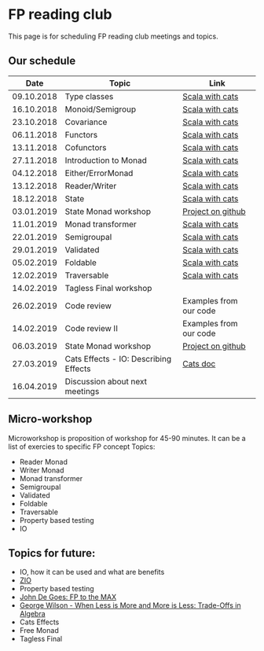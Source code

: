 # FP reading club

This page is for scheduling FP reading club meetings and topics.

## Our schedule

| Date        |  Topic                        | Link                                                                             |
| ----------- | ----------------------------- | -------------------------------------------------------------------------------- |
|  09.10.2018 | Type classes                  | [Scala with cats](https://books.underscore.io/scala-with-cats/scala-with-cats.html)                 |
|  16.10.2018 | Monoid/Semigroup              | [Scala with cats](https://books.underscore.io/scala-with-cats/scala-with-cats.html)                 |
|  23.10.2018 | Covariance                    | [Scala with cats](https://books.underscore.io/scala-with-cats/scala-with-cats.html)                 |
|  06.11.2018 | Functors                      | [Scala with cats](https://books.underscore.io/scala-with-cats/scala-with-cats.html)                 |
|  13.11.2018 | Cofunctors                    | [Scala with cats](https://books.underscore.io/scala-with-cats/scala-with-cats.html)                 |
|  27.11.2018 | Introduction to Monad         | [Scala with cats](https://books.underscore.io/scala-with-cats/scala-with-cats.html)                 |
|  04.12.2018 | Either/ErrorMonad             | [Scala with cats](https://books.underscore.io/scala-with-cats/scala-with-cats.html)                 |
|  13.12.2018 | Reader/Writer                 | [Scala with cats](https://books.underscore.io/scala-with-cats/scala-with-cats.html)                 |
|  18.12.2018 | State                         | [Scala with cats](https://books.underscore.io/scala-with-cats/scala-with-cats.html)                 |
|  03.01.2019 | State Monad workshop | [Project on github](https://github.com/otrebski/state-monad) |
|  11.01.2019 | Monad transformer             | [Scala with cats](https://books.underscore.io/scala-with-cats/scala-with-cats.html)                 |
|  22.01.2019 | Semigroupal                   | [Scala with cats](https://books.underscore.io/scala-with-cats/scala-with-cats.html)                 |
|  29.01.2019 | Validated                     | [Scala with cats](https://books.underscore.io/scala-with-cats/scala-with-cats.html)                 |
|  05.02.2019 | Foldable                      | [Scala with cats](https://books.underscore.io/scala-with-cats/scala-with-cats.html)                 |
|  12.02.2019 | Traversable                   | [Scala with cats](https://books.underscore.io/scala-with-cats/scala-with-cats.html)                 |
|  14.02.2019 | Tagless Final workshop | |
|  26.02.2019 | Code review                   | Examples from our code                                                           |
|  14.02.2019 | Code review II                | Examples from our code                                                           |
|  06.03.2019 | State Monad workshop | [Project on github](https://github.com/otrebski/state-monad) |
|  27.03.2019 | Cats Effects - IO: Describing Effects        | [Cats doc](https://typelevel.org/cats-effect/datatypes/io.html#describing-effects)           |
|  16.04.2019 | Discussion about next meetings |  |


## Micro-workshop
Microworkshop is proposition of workshop for 45-90 minutes. It can be a list of exercies to specific FP concept
Topics:
- Reader Monad
- Writer Monad
- Monad transformer
- Semigroupal
- Validated
- Foldable
- Traversable
- Property based testing
- IO



## Topics for future:
 - IO, how it can be used and what are benefits
 - [ZIO](https://scalaz.github.io/scalaz-zio/)
 - Property based testing
 - [John De Goes: FP to the MAX](https://www.youtube.com/watch?v=sxudIMiOo68)
 - [George Wilson - When Less is More and More is Less: Trade-Offs in Algebra](https://www.youtube.com/watch?v=VXl0EEd8IcU)
 - Cats Effects
 - Free Monad
 - Tagless Final
 

